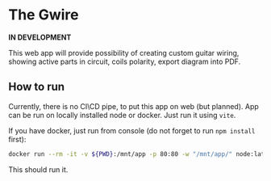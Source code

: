 # The Gwire 

__IN DEVELOPMENT__

This web app will provide possibility of creating custom guitar wiring, showing active parts in circuit, coils polarity, export diagram into PDF.

## How to run

Currently, there is no CI\CD pipe, to put this app on web (but planned). App can be run on locally installed node or docker. Just run it using `vite`.

If you have docker, just run from console (do not forget to run `npm install` first): 
```bash
docker run --rm -it -v ${PWD}:/mnt/app -p 80:80 -w "/mnt/app/" node:latest npm run dev
```
This should run it.